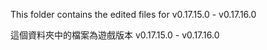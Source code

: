 This folder contains the edited files for v0.17.15.0 - v0.17.16.0

這個資料夾中的檔案為遊戲版本 v0.17.15.0 - v0.17.16.0
